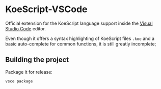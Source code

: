 # KoeScript-VSCode

Official extension for the KoeScript language support inside the [Visual Studio Code](https://code.visualstudio.com/) editor.

Even though it offers a syntax highlighting of KoeScript files `.koe` and a basic auto-complete for common functions, it is still greatly incomplete; 

## Building the project

Package it for release:

    vsce package
